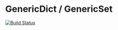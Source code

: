 # GenericDict / GenericSet

[![Build Status](https://travis-ci.org/robertjlooby/elm-generic-dict.svg?branch=master)](https://travis-ci.org/robertjlooby/elm-generic-dict)
